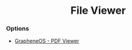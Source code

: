 <h1 align="center">File Viewer</h1>

### Options

- [GrapheneOS - PDF Viewer](https://github.com/GrapheneOS/PdfViewer)
